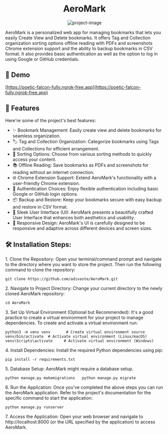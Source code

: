 <h1 align="center" id="title">AeroMark</h1>

<p align="center"><img src="https://cdn.sstatic.net/Img/teams/teams-illo-free-sidebar-promo.svg?v=47faa659a05e" alt="project-image"></p>

<p id="description">AeroMark is a personalized web app for managing bookmarks that lets you easily Create View and Delete bookmarks. It offers Tag and Collection organization sorting options offline reading with PDFs and screenshots Chrome extension support and the ability to backup bookmarks in CSV format. It also provides basic authentication as well as the option to log in using Google or GitHub credentials.</p>

<h2>🚀 Demo</h2>

[https://poetic-falcon-fully.ngrok-free.app](https://poetic-falcon-fully.ngrok-free.app)

  
  
<h2>🧐 Features</h2>

Here're some of the project's best features:

*   ✨ Bookmark Management: Easily create view and delete bookmarks for seamless organization.
*   🏷️ Tag and Collection Organization: Categorize bookmarks using Tags and Collections for efficient arrangement.
*   🔀 Sorting Options: Choose from various sorting methods to quickly access your content.
*   📚 Offline Reading: Save bookmarks as PDFs and screenshots for reading without an internet connection.
*   🌐 Chrome Extension Support: Extend AeroMark's functionality with a user-friendly Chrome extension.
*   🔐 Authentication Choices: Enjoy flexible authentication including basic Google or GitHub login options.
*   📦 Backup and Restore: Keep your bookmarks secure with easy backup and restore in CSV format.
*   🎨 Sleek User Interface (UI): AeroMark presents a beautifully crafted User Interface that enhances both aesthetics and usability.
*   📱 Responsive Design: AeroMark's UI is carefully designed to be responsive and adaptive across different devices and screen sizes.

<h2>🛠️ Installation Steps:</h2>

<p>1. Clone the Repository: Open your terminal/command prompt and navigate to the directory where you want to store the project. Then run the following command to clone the repository:</p>

```
git clone https://github.com/adivaste/AeroMark.git
```

<p>2. Navigate to Project Directory: Change your current directory to the newly cloned AeroMark repository:</p>

```
cd AeroMark
```

<p>3. Set Up Virtual Environment (Optional but Recommended): It's a good practice to create a virtual environment for your project to manage dependencies. To create and activate a virtual environment run:</p>

```
python3 -m venv venv       # Create virtual environment source venv/bin/activate  # Activate virtual environment (Linux/macOS) venv\Scripts\activate     # Activate virtual environment (Windows)
```

<p>4. Install Dependencies: Install the required Python dependencies using pip:</p>

```
pip install -r requirements.txt
```

<p>5. Database Setup: AeroMark might require a database setup.</p>

```
python manage.py makemigrations   python manage.py migrate
```

<p>6. Run the Application: Once you've completed the above steps you can run the AeroMark application. Refer to the project's documentation for the specific command to start the application:</p>

```
python manage.py runserver
```

<p>7. Access the Application: Open your web browser and navigate to http://localhost:8000 (or the URL specified by the application) to access AeroMark.</p>
